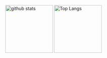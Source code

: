 <p align="left"> 
  <img alt="github stats" height="150px" src="https://github-readme-stats.vercel.app/api?username=haruchu&count_private=true&show_icons=true&theme=react" />
  <img alt="Top Langs" height="150px" src="https://github-readme-stats.vercel.app/api/top-langs/?username=haruchu&layout=compact&count_private=true&show_icons=true&theme=react" />
</p>
